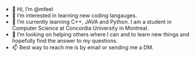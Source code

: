 - 👋 Hi, I’m @mfeel
- 👀 I’m interested in learning new coding langauges.
- 🌱 I’m currently learning C++, JAVA and Python. I am a student in Computer Science at Concordia University in Montreal.
- 💞️ I’m looking on helping others where I can and to learn new things and hopefully find the answer to my questions.
- 📫 Best way to reach me is by email or sending me a DM.

<!---
mfeel/mfeel is a ✨ special ✨ repository because its `README.md` (this file) appears on your GitHub profile.
You can click the Preview link to take a look at your changes.
--->
